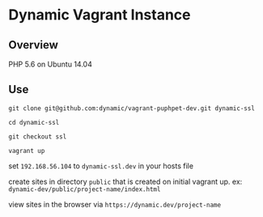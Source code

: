 # Dynamic Vagrant Instance

## Overview

PHP 5.6 on Ubuntu 14.04

## Use

`git clone git@github.com:dynamic/vagrant-puphpet-dev.git dynamic-ssl`

`cd dynamic-ssl` 

`git checkout ssl`

`vagrant up`

set `192.168.56.104` to `dynamic-ssl.dev` in your hosts file

create sites in directory `public`  that is created on initial vagrant up. ex: `dynamic-dev/public/project-name/index.html`

view sites in the browser via `https://dynamic.dev/project-name`
